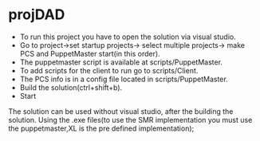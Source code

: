 # projDAD

* To run this project you have to open the solution via visual studio.
* Go to project->set startup projects-> select multiple projects-> make PCS and PuppetMaster start(in this order).
* The puppetmaster script is available at scripts/PuppetMaster.
* To add scripts for the client to run go to scripts/Client.
* The PCS info is in a config file located in scripts/PuppetMaster.
* Build the solution(ctrl+shift+b).
* Start

The solution can be used without visual studio, after the building the solution. 
Using the .exe files(to use the SMR implementation you must use the puppetmaster,XL is the pre defined implementation);



